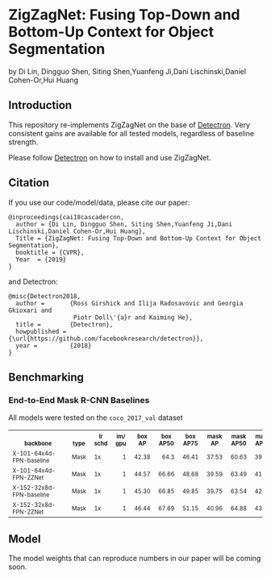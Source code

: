 # ZigZagNet: Fusing Top-Down and Bottom-Up Context for Object Segmentation

by Di Lin, Dingguo Shen, Siting Shen,Yuanfeng Ji,Dani Lischinski,Daniel Cohen-Or,Hui Huang

## Introduction

This repository re-implements ZigZagNet on the base of [Detectron](https://github.com/facebookresearch/Detectron). Very consistent gains are available for all tested models, regardless of baseline strength.

Please follow [Detectron](https://github.com/facebookresearch/Detectron) on how to install and use ZigZagNet.


## Citation

If you use our code/model/data, please cite our paper:

```
@inproceedings{cai18cascadercnn,
  author = {Di Lin, Dingguo Shen, Siting Shen,Yuanfeng Ji,Dani Lischinski,Daniel Cohen-Or,Hui Huang},
  Title = {ZigZagNet: Fusing Top-Down and Bottom-Up Context for Object Segmentation},
  booktitle = {CVPR},
  Year  = {2019}
}
```

and Detectron:

```
@misc{Detectron2018,
  author =       {Ross Girshick and Ilija Radosavovic and Georgia Gkioxari and
                  Piotr Doll\'{a}r and Kaiming He},
  title =        {Detectron},
  howpublished = {\url{https://github.com/facebookresearch/detectron}},
  year =         {2018}
}
```

## Benchmarking


### End-to-End Mask R-CNN Baselines

All models were tested on the `coco_2017_val` dataset

<table align="canter"><tbody>
<!-- START E2E FASTER AND MASK TABLE -->
<!-- TABLE HEADER -->
<!-- Info: we use wrap text in <sup><sub></sub><sup> to make is small -->
<th valign="bottom"><sup><sub>&nbsp;&nbsp;&nbsp;&nbsp;&nbsp;&nbsp;&nbsp;&nbsp;backbone&nbsp;&nbsp;&nbsp;&nbsp;&nbsp;&nbsp;&nbsp;&nbsp;</sub></sup></th>
<th valign="bottom"><sup><sub>type</sub></sup></th>
<th valign="bottom"><sup><sub>lr<br/>schd</sub></sup></th>
<th valign="bottom"><sup><sub>im/<br/>gpu</sub></sup></th>
<th valign="bottom"><sup><sub>box<br/>AP</sub></sup></th>
<th valign="bottom"><sup><sub>box<br/>AP50</sub></sup></th>
<th valign="bottom"><sup><sub>box<br/>AP75</sub></sup></th>
<th valign="bottom"><sup><sub>mask<br/>AP</sub></sup></th>
<th valign="bottom"><sup><sub>mask<br/>AP50</sub></sup></th>
<th valign="bottom"><sup><sub>mask<br/>AP75</sub></sup></th>
 <th valign="bottom"><sup><sub>download links<br/></sub></sup></th>
<!-- TABLE BODY -->

<tr>
<td align="left"><sup><sub>X-101-64x4d-FPN-baseline</sub></sup></td>
<td align="left"><sup><sub>Mask</sub></sup></td>
<td align="left"><sup><sub>1x</sub></sup></td>
<td align="right"><sup><sub>1</sub></sup></td>
<td align="right"><sup><sub>42.38</sub></sup></td>
<td align="right"><sup><sub>64.3</sub></sup></td>
<td align="right"><sup><sub>46.41</sub></sup></td>
<td align="right"><sup><sub>37.53</sub></sup></td>
<td align="right"><sup><sub>60.63</sub></sup></td>
<td align="right"><sup><sub>39.85</sub></sup></td>
<td align="center"><sup><sub>——</sub></sup></td>
</tr>
<tr>
<td align="left"><sup><sub>X-101-64x4d-FPN-ZZNet</sub></sup></td>
<td align="left"><sup><sub>Mask</sub></sup></td>
<td align="left"><sup><sub>1x</sub></sup></td>
<td align="right"><sup><sub>1</sub></sup></td>
<td align="right"><sup><sub>44.57</sub></sup></td>
<td align="right"><sup><sub>66.66</sub></sup></td>
<td align="right"><sup><sub>48.68</sub></sup></td>
<td align="right"><sup><sub>39.59</sub></sup></td>
<td align="right"><sup><sub>63.49</sub></sup></td>
<td align="right"><sup><sub>41.96</sub></sup></td>
<td align="center"><sup><sub><a href="https://drive.google.com/file/d/1-rpMhTCssuDhowqdC2wqa7WTqybi-dHR/view?usp=sharing">model</a></sub></sup></td>
</tr>

<tr>
<td align="left"><sup><sub>X-152-32x8d-FPN-baseline</sub></sup></td>
<td align="left"><sup><sub>Mask</sub></sup></td>
<td align="left"><sup><sub>1x</sub></sup></td>
<td align="right"><sup><sub>1</sub></sup></td>
<td align="right"><sup><sub>45.30</sub></sup></td>
<td align="right"><sup><sub>66.85</sub></sup></td>
<td align="right"><sup><sub>49.85</sub></sup></td>
<td align="right"><sup><sub>39.75</sub></sup></td>
<td align="right"><sup><sub>63.54</sub></sup></td>
<td align="right"><sup><sub>42.25</sub></sup></td>
<td align="center"><sup><sub>——</sub></sup></td>
</tr>
<tr>
<td align="left"><sup><sub>X-152-32x8d-FPN-ZZNet</sub></sup></td>
<td align="left"><sup><sub>Mask</sub></sup></td>
<td align="left"><sup><sub>1x</sub></sup></td>
<td align="right"><sup><sub>1</sub></sup></td>
<td align="right"><sup><sub>46.44</sub></sup></td>
<td align="right"><sup><sub>67.69</sub></sup></td>
<td align="right"><sup><sub>51.15</sub></sup></td>
<td align="right"><sup><sub>40.96</sub></sup></td>
<td align="right"><sup><sub>64.88</sub></sup></td>
<td align="right"><sup><sub>43.66</sub></sup></td>
<td align="center"><sup><sub>model</sub></sup></td>
</tr>
<!-- END E2E FASTER AND MASK TABLE -->
</tbody></table>

## Model
The model weights that can reproduce numbers in our paper will be coming soon.



